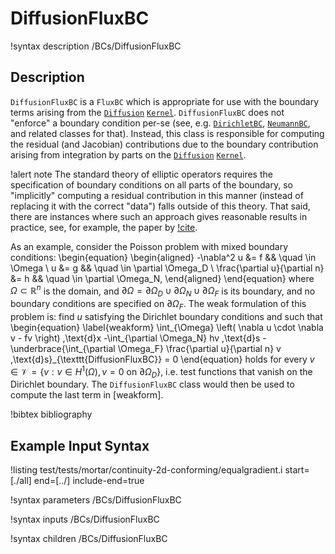 # DiffusionFluxBC

!syntax description /BCs/DiffusionFluxBC

## Description

`DiffusionFluxBC` is a `FluxBC` which is appropriate for use with the boundary terms arising from the
[`Diffusion`](/Diffusion.md) [`Kernel`](syntax/Kernels/index.md). `DiffusionFluxBC` does not
"enforce" a boundary condition per-se (see, e.g. [`DirichletBC`](/DirichletBC.md),
[`NeumannBC`](/NeumannBC.md), and related classes for that).  Instead, this class is responsible for
computing the residual (and Jacobian) contributions due to the boundary contribution arising from
integration by parts on the [`Diffusion`](/Diffusion.md) [`Kernel`](syntax/Kernels/index.md).

!alert note
The standard theory of elliptic operators requires the specification of boundary conditions on all
parts of the boundary, so "implicitly" computing a residual contribution in this manner (instead of
replacing it with the correct "data") falls outside of this theory. That said, there are instances
where such an approach gives reasonable results in practice, see, for example, the paper by
[!cite](griffiths1997noboundary).

As an example, consider the Poisson problem with mixed
boundary conditions:
\begin{equation}
\begin{aligned}
  -\nabla^2 u &= f && \quad \in \Omega \\
  u &= g && \quad \in \partial \Omega_D \\
  \frac{\partial u}{\partial n} &= h && \quad \in \partial \Omega_N,
\end{aligned}
\end{equation}
where $\Omega \subset \mathbb{R}^n$ is the domain, and $\partial
\Omega = \partial \Omega_D \cup \partial \Omega_N \cup \partial \Omega_F$ is its boundary,
and no boundary conditions are specified on $\partial \Omega_F$.
The weak formulation of this problem is: find $u$ satisfying the Dirichlet
boundary conditions and such that
\begin{equation}
  \label{weakform}
  \int_{\Omega} \left( \nabla u \cdot \nabla v - fv \right) \,\text{d}x
  -\int_{\partial \Omega_N} hv \,\text{d}s
  -\underbrace{\int_{\partial \Omega_F} \frac{\partial u}{\partial n} v \,\text{d}s}_{\texttt{DiffusionFluxBC}} = 0
\end{equation}
holds for every
$v \in \mathcal{V} = \{v : v \in H^1(\Omega), v=0 \text{ on } \partial \Omega_D \}$,
i.e. test functions that vanish on the Dirichlet boundary. The `DiffusionFluxBC`
class would then be used to compute the last term in [weakform].

!bibtex bibliography


## Example Input Syntax

!listing test/tests/mortar/continuity-2d-conforming/equalgradient.i start=[./all] end=[../] include-end=true

!syntax parameters /BCs/DiffusionFluxBC

!syntax inputs /BCs/DiffusionFluxBC

!syntax children /BCs/DiffusionFluxBC
